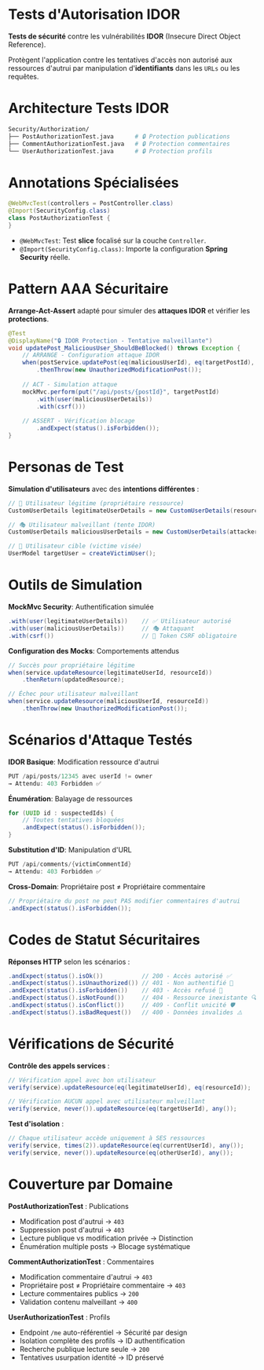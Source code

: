 # Tests d'Autorisation IDOR
__Tests de sécurité__ contre les vulnérabilités __IDOR__ (Insecure Direct Object Reference).

Protègent l'application contre les tentatives d'accès non autorisé aux ressources d'autrui par manipulation d'__identifiants__ dans les `URLs` ou les requêtes.

# Architecture Tests IDOR
```bash
Security/Authorization/
├── PostAuthorizationTest.java      # 🔒 Protection publications  
├── CommentAuthorizationTest.java   # 🔒 Protection commentaires
└── UserAuthorizationTest.java      # 🔒 Protection profils
```

# Annotations Spécialisées
```java
@WebMvcTest(controllers = PostController.class)
@Import(SecurityConfig.class)
class PostAuthorizationTest {
}
```

- `@WebMvcTest`: Test __slice__ focalisé sur la couche `Controller`.
- `@Import(SecurityConfig.class)`: Importe la configuration __Spring Security__ réelle.

# Pattern AAA Sécuritaire
__Arrange-Act-Assert__ adapté pour simuler des __attaques IDOR__ et vérifier les __protections__.

```java
@Test
@DisplayName("🔒 IDOR Protection - Tentative malveillante")
void updatePost_MaliciousUser_ShouldBeBlocked() throws Exception {
    // ARRANGE - Configuration attaque IDOR
    when(postService.updatePost(eq(maliciousUserId), eq(targetPostId), any()))
        .thenThrow(new UnauthorizedModificationPost());
    
    // ACT - Simulation attaque
    mockMvc.perform(put("/api/posts/{postId}", targetPostId)
        .with(user(maliciousUserDetails))
        .with(csrf()))
    
    // ASSERT - Vérification blocage
        .andExpect(status().isForbidden());
}
```

# Personas de Test
__Simulation d'utilisateurs__ avec des __intentions différentes__ :

```java
// 👤 Utilisateur légitime (propriétaire ressource)
CustomUserDetails legitimateUserDetails = new CustomUserDetails(resourceOwner);

// 🎭 Utilisateur malveillant (tente IDOR)  
CustomUserDetails maliciousUserDetails = new CustomUserDetails(attacker);

// 🎯 Utilisateur cible (victime visée)
UserModel targetUser = createVictimUser();
```

# Outils de Simulation
__MockMvc Security__: Authentification simulée

```java
.with(user(legitimateUserDetails))    // ✅ Utilisateur autorisé
.with(user(maliciousUserDetails))     // 🎭 Attaquant 
.with(csrf())                         // 🔐 Token CSRF obligatoire
```

__Configuration des Mocks__: Comportements attendus

```java
// Succès pour propriétaire légitime
when(service.updateResource(legitimateUserId, resourceId))
    .thenReturn(updatedResource);

// Échec pour utilisateur malveillant
when(service.updateResource(maliciousUserId, resourceId))
    .thenThrow(new UnauthorizedModificationPost());
```

# Scénarios d'Attaque Testés
__IDOR Basique__: Modification ressource d'autrui
```java
PUT /api/posts/12345 avec userId != owner
→ Attendu: 403 Forbidden ✅
```

__Énumération__: Balayage de ressources
```java
for (UUID id : suspectedIds) {
    // Toutes tentatives bloquées
    .andExpect(status().isForbidden());
}
```

__Substitution d'ID__: Manipulation d'URL
```java
PUT /api/comments/{victimCommentId}
→ Attendu: 403 Forbidden ✅
```

__Cross-Domain__: Propriétaire post ≠ Propriétaire commentaire
```java
// Propriétaire du post ne peut PAS modifier commentaires d'autrui
.andExpect(status().isForbidden());
```

# Codes de Statut Sécuritaires
__Réponses HTTP__ selon les scénarios :

```java
.andExpect(status().isOk())           // 200 - Accès autorisé ✅
.andExpect(status().isUnauthorized()) // 401 - Non authentifié 🔐  
.andExpect(status().isForbidden())    // 403 - Accès refusé 🚫
.andExpect(status().isNotFound())     // 404 - Ressource inexistante 🔍
.andExpect(status().isConflict())     // 409 - Conflit unicité 🛡️
.andExpect(status().isBadRequest())   // 400 - Données invalides ⚠️
```

# Vérifications de Sécurité
__Contrôle des appels services__ :

```java
// Vérification appel avec bon utilisateur
verify(service).updateResource(eq(legitimateUserId), eq(resourceId));

// Vérification AUCUN appel avec utilisateur malveillant  
verify(service, never()).updateResource(eq(targetUserId), any());
```

__Test d'isolation__ :

```java
// Chaque utilisateur accède uniquement à SES ressources
verify(service, times(2)).updateResource(eq(currentUserId), any());
verify(service, never()).updateResource(eq(otherUserId), any());
```

# Couverture par Domaine
__PostAuthorizationTest__ : Publications
- Modification post d'autrui → `403`
- Suppression post d'autrui → `403`
- Lecture publique vs modification privée → Distinction
- Énumération multiple posts → Blocage systématique

__CommentAuthorizationTest__ : Commentaires
- Modification commentaire d'autrui → `403`
- Propriétaire post ≠ Propriétaire commentaire → `403`
- Lecture commentaires publics → `200`
- Validation contenu malveillant → `400`

__UserAuthorizationTest__ : Profils
- Endpoint `/me` auto-référentiel → Sécurité par design
- Isolation complète des profils → ID authentification
- Recherche publique lecture seule → `200`
- Tentatives usurpation identité → ID préservé
